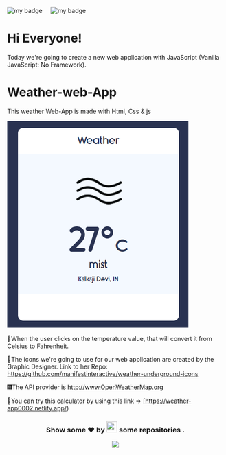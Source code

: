 ![my badge](https://img.shields.io/badge/Made%20with-Html,css%20and%20Js-blue?style=for-the-badge&logo=)  &nbsp;  &nbsp; ![my badge](https://img.shields.io/github/last-commit/Shubh99992/Calculater?style=for-the-badge) 

# Hi Everyone!
Today we're going to create a new web application with JavaScript (Vanilla JavaScript: No Framework).

# Weather-web-App
This weather Web-App is made with Html, Css & js 

![Alt text](image.png)


🎇When the user clicks on the temperature value, that will convert it from Celsius to Fahrenheit.

🎈The icons we're going to use for our web application are created by the Graphic Designer.
Link to her Repo: https://github.com/manifestinteractive/weather-underground-icons

🎆The API provider is http://www.OpenWeatherMap.org

🎁You can try this calculator by using this link => [https://weather-app0002.netlify.app/)

<h3 align="center">Show some ❤ by <img src="https://imgur.com/o7ncZFp.jpg" height=25px width=25px> some repositories .</h3>
</center>

<p align="center"> <img src="https://github.com/TheDudeThatCode/TheDudeThatCode/blob/master/Assets/Rocket.gif" width="18px"></p>

